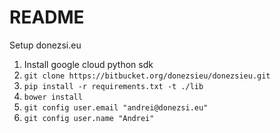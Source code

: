 # README #

Setup donezsi.eu

1. Install google cloud python sdk
2. `git clone https://bitbucket.org/donezsieu/donezsieu.git`
3. `pip install -r requirements.txt -t ./lib`
4. `bower install`
5. `git config user.email "andrei@donezsi.eu"`
6. `git config user.name "Andrei"`